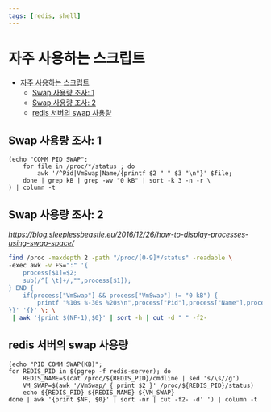 ```yaml
---
tags: [redis, shell]
---
```


# 자주 사용하는 스크립트

<!-- TOC -->

- [자주 사용하는 스크립트](#자주-사용하는-스크립트)
    - [Swap 사용량 조사: 1](#swap-사용량-조사-1)
    - [Swap 사용량 조사: 2](#swap-사용량-조사-2)
    - [redis 서버의 swap 사용량](#redis-서버의-swap-사용량)

<!-- /TOC -->

## Swap 사용량 조사: 1
```
(echo "COMM PID SWAP"; 
    for file in /proc/*/status ; do 
        awk '/^Pid|VmSwap|Name/{printf $2 " " $3 "\n"}' $file; 
    done | grep kB | grep -wv "0 kB" | sort -k 3 -n -r \
) | column -t
```

## Swap 사용량 조사: 2
*https://blog.sleeplessbeastie.eu/2016/12/26/how-to-display-processes-using-swap-space/*
```bash
find /proc -maxdepth 2 -path "/proc/[0-9]*/status" -readable \
-exec awk -v FS=":" '{
    process[$1]=$2;
    sub(/^[ \t]+/,"",process[$1]);
} END {
    if(process["VmSwap"] && process["VmSwap"] != "0 kB") {
        printf "%10s %-30s %20s\n",process["Pid"],process["Name"],process["VmSwap"]
}}' '{}' \; \
 | awk '{print $(NF-1),$0}' | sort -h | cut -d " " -f2-
```

## redis 서버의 swap 사용량
```
(echo "PID COMM SWAP(KB)";
for REDIS_PID in $(pgrep -f redis-server); do 
    REDIS_NAME=$(cat /proc/${REDIS_PID}/cmdline | sed 's/\s//g')
    VM_SWAP=$(awk '/VmSwap/ { print $2 }' /proc/${REDIS_PID}/status)
    echo ${REDIS_PID} ${REDIS_NAME} ${VM_SWAP}
done | awk '{print $NF, $0}' | sort -nr | cut -f2- -d' ') | column -t
```